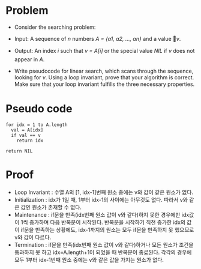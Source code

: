 # Problem

- Consider the searching problem:

- Input: A sequence of _n_ numbers _A = {a1, a2, ..., an}_ and a value _v_.
- Output: An index _i_ such that _v = A[i]_ or the special value _NIL_ if _v_ does not appear in _A_.

- Write pseudocode for linear search, which scans through the sequence, looking for _v_. Using a loop invariant, prove that your algorithm is correct. Make sure that your loop invariant fulﬁlls the three necessary properties.

# Pseudo code
```
for idx = 1 to A.length
  val = A[idx]
  if val == v
    return idx

return NIL
```

# Proof
- Loop Invariant : 수열 A의 [1, idx-1]번째 원소 중에는 v와 값이 같은 원소가 없다.
- Initialization :  idx가 1일 때, 1부터 idx-1의 사이에는 아무것도 없다. 따라서 v와 같은 값인 원소가 존재할 수 없다.
- Maintenance : if문을 만족(idx번째 원소 값이 v와 같다)하지 못한 경우에만 idx값이 1씩 증가하며 다음 반복문이 시작된다.
반복문을 시작하기 직전 증가한 idx의 값이 if문을 만족하는 상황에도, idx-1까지의 원소는 모두 if문을 만족하지 못 했으므로 v와 값이 다르다.
- Termination : if문을 만족(idx번째 원소 값이 v와 같다)하거나 모든 원소가 조건을 통과하지 못 하고 idx=A.length+1이 되었을 때 반복문이 종료된다. 각각의 경우에 모두 1부터 idx-1번째 원소 중에는 v와 같은 값을 가지는 원소가 없다.
